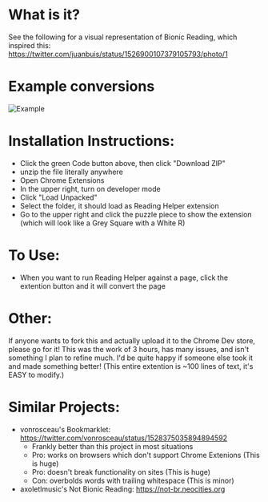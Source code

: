 # What is it?
See the following for a visual representation of Bionic Reading, which inspired this: https://twitter.com/juanbuis/status/1526900107379105793/photo/1

# Example conversions
![Example](https://i.ibb.co/Tr8Dpzr/Example.png)

# Installation Instructions:
- Click the green Code button above, then click "Download ZIP"
- unzip the file literally anywhere
- Open Chrome Extensions
- In the upper right, turn on developer mode
- Click "Load Unpacked"
- Select the folder, it should load as Reading Helper extension
- Go to the upper right and click the puzzle piece to show the extension (which will look like a Grey Square with a White R)

# To Use:
- When you want to run Reading Helper against a page, click the extention button and it will convert the page

# Other:
If anyone wants to fork this and actually upload it to the Chrome Dev store, please go for it!  This was the work of 3 hours, has many issues, and isn't something I plan to refine much.  I'd be quite happy if someone else took it and made something better! (This entire extention is ~100 lines of text, it's EASY to modify.)

# Similar Projects:
- vonrosceau's Bookmarklet: https://twitter.com/vonrosceau/status/1528375035894894592
  - Frankly better than this project in most situations
  - Pro: works on browsers which don't support Chrome Extenions (This is huge)
  - Pro: doesn't break functionality on sites (This is huge)
  - Con: overbolds words with trailing whitespace (This is minor)
- axoletlmusic's Not Bionic Reading: https://not-br.neocities.org